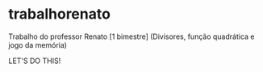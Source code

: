 # trabalhorenato
Trabalho do professor Renato [1 bimestre] (Divisores, função quadrática e jogo da memória)

LET'S DO THIS!
